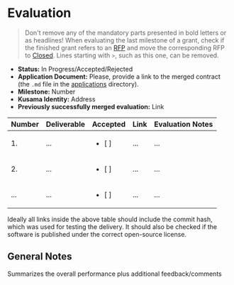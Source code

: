 # Evaluation

> Don't remove any of the mandatory parts presented in bold letters or as headlines!
> When evaluating the last milestone of a grant, check if the finished grant refers to an [RFP](https://github.com/w3f/Grants-Program/blob/master/rfps/README.md) and move the corresponding RFP to [Closed](https://github.com/w3f/Grants-Program/tree/master/docs/RFPs/Closed).
> Lines starting with `>`, such as this one, can be removed.

- **Status:** In Progress/Accepted/Rejected
- **Application Document:** Please, provide a link to the merged contract (the `.md` file in the [applications](https://github.com/w3f/Grants-Program/tree/master/applications) directory).
- **Milestone:** Number
- **Kusama Identity:** Address
- **Previously successfully merged evaluation:** Link

| Number | Deliverable | Accepted               | Link | Evaluation Notes |
| ------ | ----------- | ---------------------- | ---- | ---------------- |
| 1.     | ...         | <ul><li>[ ] </li></ul> | ...  | ...              |
| 2.     | ...         | <ul><li>[ ] </li></ul> | ...  | ...              |
| ...    | ...         | <ul><li>[ ] </li></ul> | ...  | ...              |

Ideally all links inside the above table should include the commit hash,
which was used for testing the delivery. It should also be checked if the software is published under the correct open-source license.

## General Notes

Summarizes the overall performance plus additional feedback/comments

